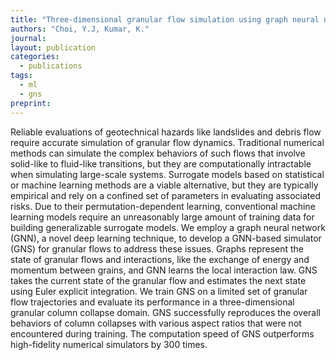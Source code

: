 ```yaml
---
title: "Three-dimensional granular flow simulation using graph neural network-based learned simulator "
authors: "Choi, Y.J, Kumar, K."
journal: 
layout: publication
categories: 
  - publications
tags:
  - ml
  - gns
preprint: 
---
```


Reliable evaluations of geotechnical hazards like landslides and debris flow require accurate simulation of granular flow dynamics. Traditional numerical methods can simulate the complex behaviors of such flows that involve solid-like to fluid-like transitions, but they are computationally intractable when simulating large-scale systems. Surrogate models based on statistical or machine learning methods are a viable alternative, but they are typically empirical and rely on a confined set of parameters in evaluating associated risks. Due to their permutation-dependent learning, conventional machine learning models require an unreasonably large amount of training data for building generalizable surrogate models. We employ a graph neural network (GNN), a novel deep learning technique, to develop a GNN-based simulator (GNS) for granular flows to address these issues. Graphs represent the state of granular flows and interactions, like the exchange of energy and momentum between grains, and GNN learns the local interaction law. GNS takes the current state of the granular flow and estimates the next state using Euler explicit integration. We train GNS on a limited set of granular flow trajectories and evaluate its performance in a three-dimensional granular column collapse domain. GNS successfully reproduces the overall behaviors of column collapses with various aspect ratios that were not encountered during training. The computation speed of GNS outperforms high-fidelity numerical simulators by 300 times. 
